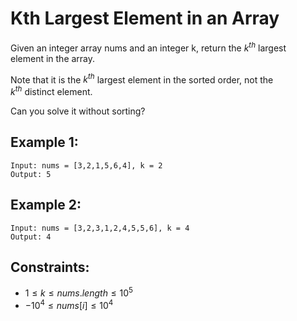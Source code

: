 # Kth Largest Element in an Array

Given an integer array nums and an integer k, return the $k^{th}$ largest  
element in the array.

Note that it is the $k^{th}$ largest element in the sorted order, not the  
$k^{th}$ distinct element.

Can you solve it without sorting?

 

## Example 1:

    Input: nums = [3,2,1,5,6,4], k = 2
    Output: 5

## Example 2:

    Input: nums = [3,2,3,1,2,4,5,5,6], k = 4
    Output: 4

 

## Constraints:

* $1 \le k \le nums.length \le 10^5$
* $-10^4 \le nums[i] \le 10^4$

